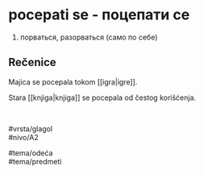 # pocepati se - поцепати се

1. порваться, разорваться (само по себе)  

## Rečenice

Majica se pocepala tokom [[igra|igre]].  

Stara [[knjiga|knjiga]] se pocepala od čestog korišćenja.  

<br>

#vrsta/glagol  
#nivo/A2  

#tema/odeća  
#tema/predmeti  

